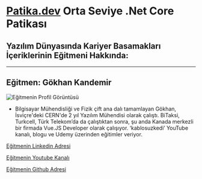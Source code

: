 # [Patika.dev](https://www.patika.dev/) Orta Seviye .Net Core Patikası

## Yazılım Dünyasında Kariyer Basamakları İçeriklerinin Eğitmeni Hakkında:
--- 

## Eğitmen: **Gökhan Kandemir**
![Eğitmenin Profil Görüntüsü](https://app.patika.dev/cdn/storage/Images/KP8PnghaLJ4jpbdMB/original/KP8PnghaLJ4jpbdMB.jpg)

* Bilgisayar Mühendisliği ve Fizik çift ana dalı tamamlayan Gökhan, İsviçre'deki CERN'de 2 yıl Yazılım Mühendisi olarak çalıştı. BiTaksi, Turkcell, Türk Telekom’da da çalıştıktan sonra, şu anda Kanada merkezli bir firmada Vue.JS Developer olarak çalışıyor. ‘kablosuzkedi’ YouTube kanalı, blogu ve Udemy üzerinden eğitimler veriyor.

[Eğitmenin Linkedin Adresi](https://www.linkedin.com/in/gokhan-kandemir/)

[Eğitmenin Youtube Kanalı](https://www.youtube.com/c/kablosuzkedii)

[Eğitmenin Github Adresi](https://github.com/gkandemi)